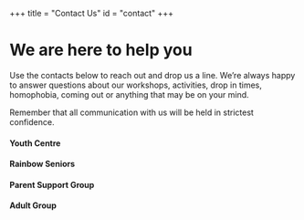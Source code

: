 +++
title = "Contact Us"
id = "contact"
+++

# We are here to help you

Use the contacts below to reach out and drop us a line. We’re always happy to answer questions about our workshops, activities, drop in times, homophobia, coming out or anything that may be on your mind.

Remember that all communication with us will be held in strictest confidence.

#### Youth Centre
<span class="contact-icons">[<i class="fa fa-envelope-o"></i>](maito:lgbtqyouthcentre@gmail.com) [<i class="fa fa-facebook-official"></i>](https://www.facebook.com/lgbtqyouthcentre/) [<i class="fa fa-twitter"></i>](https://twitter.com/LGBTQYouthMTL) [<i class="fa fa-instagram"></i>](https://www.instagram.com/lgbtqyouthcentremtl)

#### Rainbow Seniors
<span class="contact-icons">[<i class="fa fa-envelope-o"></i>](maito:wirainbowseniors@gmail.com) [<i class="fa fa-facebook-official"></i>](https://www.facebook.com/LGBTRainbowSeniorsCentre/) [<i class="fa fa-twitter"></i>](https://twitter.com/RainbowSeniors)</span>

#### Parent Support Group
<span class="contact-icons">[<i class="fa fa-envelope-o"></i>](maito:lgbtqparentsgroup@gmail.com) [<i class="fa fa-facebook-official"></i>](https://www.facebook.com/ParentsGroupLgbtqYouthCentre/)</span>

#### Adult Group
<span class="contact-icons">[<i class="fa fa-envelope-o"></i>](maito:lgbtqadultgroup@gmail.com) [<i class="fa fa-facebook-official"></i>](https://www.facebook.com/LGBTQAdultGroup/)</span>
